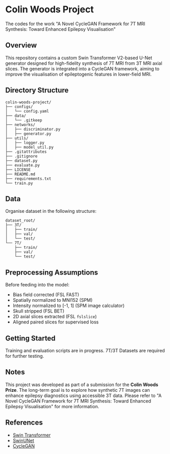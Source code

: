 # Colin Woods Project
 The codes for the work "A Novel CycleGAN Framework for 7T MRI Synthesis: Toward Enhanced Epilepsy Visualisation"
 
 ## Overview
This repository contains a custom Swin Transformer V2-based U-Net generator designed for high-fidelity synthesis of 7T MRI from 3T MRI axial slices. The generator is integrated into a CycleGAN framework, aiming to improve the visualisation of epileptogenic features in lower-field MRI.

## Directory Structure
```
colin-woods-project/
├── configs/
│   └── config.yaml
├── data/
│   └── .gitkeep
├── networks/
│   ├── discriminator.py
│   ├── generator.py
├── utils/
│   ├── logger.py
│   ├── model_util.py
├── .gitattributes
├── .gitignore
├── dataset.py
├── evaluate.py
├── LICENSE
├── README.md
├── requirements.txt
└── train.py
```

## Data
Organise dataset in the following structure:
```
dataset_root/
├── 3T/
│   ├── train/
│   ├── val/
│   └── test/
└── 7T/
    ├── train/
    ├── val/
    └── test/
```

## Preprocessing Assumptions
Before feeding into the model:
- Bias field corrected (FSL FAST)
- Spatially normalized to MNI152 (SPM)
- Intensity normalized to [-1, 1] (SPM image calculator)
- Skull stripped (FSL BET)
- 2D axial slices extracted (FSL `fslslice`)
- Aligned paired slices for supervised loss

## Getting Started
Training and evaluation scripts are in progress. 7T/3T Datasets are required for further testing. 

## Notes
This project was developed as part of a submission for the **Colin Woods Prize**. The long-term goal is to explore how synthetic 7T images can enhance epilepsy diagnostics using accessible 3T data. Please refer to "A Novel CycleGAN Framework for 7T MRI Synthesis: Toward Enhanced Epilepsy Visualisation" for more information.

## References
- [Swin Transformer](https://github.com/microsoft/Swin-Transformer)
- [SwinUNet](https://github.com/HuCaoFighting/Swin-Unet)
- [CycleGAN](https://arxiv.org/abs/1703.10593)